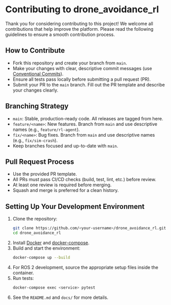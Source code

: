 # Contributing to drone_avoidance_rl

Thank you for considering contributing to this project! We welcome all contributions that help improve the platform. Please read the following guidelines to ensure a smooth contribution process.

## How to Contribute
- Fork this repository and create your branch from `main`.
- Make your changes with clear, descriptive commit messages (use [Conventional Commits](https://www.conventionalcommits.org/)).
- Ensure all tests pass locally before submitting a pull request (PR).
- Submit your PR to the `main` branch. Fill out the PR template and describe your changes clearly.

## Branching Strategy
- `main`: Stable, production-ready code. All releases are tagged from here.
- `feature/<name>`: New features. Branch from `main` and use descriptive names (e.g., `feature/rl-agent`).
- `fix/<name>`: Bug fixes. Branch from `main` and use descriptive names (e.g., `fix/sim-crash`).
- Keep branches focused and up-to-date with `main`.

## Pull Request Process
- Use the provided PR template.
- All PRs must pass CI/CD checks (build, test, lint, etc.) before review.
- At least one review is required before merging.
- Squash and merge is preferred for a clean history.

## Setting Up Your Development Environment
1. Clone the repository:
   ```sh
   git clone https://github.com/<your-username>/drone_avoidance_rl.git
   cd drone_avoidance_rl
   ```
2. Install [Docker](https://docs.docker.com/get-docker/) and [docker-compose](https://docs.docker.com/compose/install/).
3. Build and start the environment:
   ```sh
   docker-compose up --build
   ```
4. For ROS 2 development, source the appropriate setup files inside the container.
5. Run tests:
   ```sh
   docker-compose exec <service> pytest
   ```
6. See the `README.md` and `docs/` for more details. 
